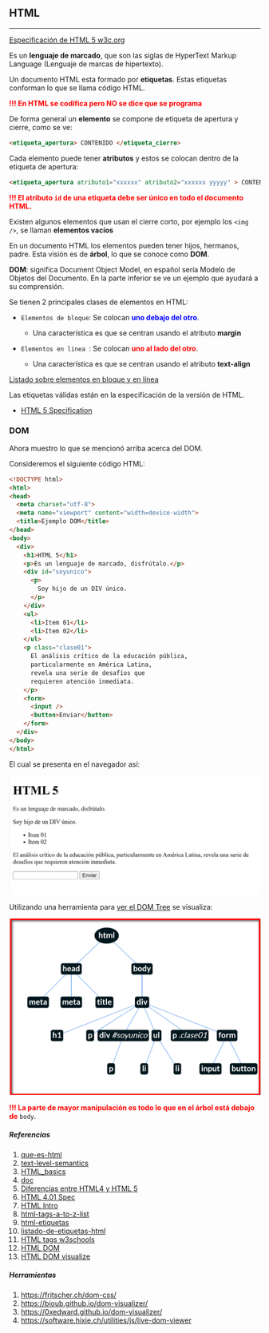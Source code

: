 ## HTML
---
[Especificación de HTML 5 w3c.org](https://www.w3.org/TR/2011/WD-html5-20110405/)
 
Es un **lenguaje de marcado**, que son las siglas de HyperText Markup Language (Lenguaje de marcas de hipertexto).  

Un documento HTML esta formado por **etiquetas**. Estas etiquetas conforman lo que se llama código HTML.

<span style="color:red;font-weight:bold">!!! En HTML se codifica pero NO se dice que se programa</span>

De forma general un **elemento** se compone de etiqueta de apertura y cierre, como se ve:

```html
<etiqueta_apertura> CONTENIDO </etiqueta_cierre>
```
Cada elemento puede tener **atributos** y estos se colocan dentro de la etiqueta de apertura:

```html
<etiqueta_apertura atributo1="xxxxxx" atributo2="xxxxxx yyyyy" > CONTENIDO </etiqueta_cierre>
```
<span style="color:red;font-weight:bold">!!! El atributo `id` de una etiqueta debe ser único en todo el documento HTML.</span>

Existen algunos elementos que usan el cierre corto, por ejemplo los `<img />`, se llaman **elementos vacíos**

En un documento HTML los elementos pueden tener hijos, hermanos, padre. Esta visión es de **árbol**, lo que se conoce como **DOM**.

**DOM**: significa Document Object Model, en español sería Modelo de Objetos del Documento. En la parte inferior se ve un ejemplo que ayudará a su comprensión.

Se tienen 2 principales clases de elementos en HTML:
* `Elementos de bloque`: Se colocan **<span style="color:blue">uno debajo del otro</span>**.
  * Una característica es que se centran usando el atributo **margin**  

* `Elementos en linea `: Se colocan **<span style="color:red">uno al lado del otro</span>**.
  * Una característica es que se centran usando el atributo **text-align**

[Listado sobre elementos en bloque y en línea](https://www.w3schools.com/html/html_blocks.asp)

Las etiquetas válidas están en la especificación de la versión de HTML.
- [HTML 5 Specification](https://html.spec.whatwg.org/multipage/)

### DOM
Ahora muestro lo que se mencionó arriba acerca del DOM.

Consideremos el siguiente código HTML:

```HTML
<!DOCTYPE html>
<html>
<head>
  <meta charset="utf-8">
  <meta name="viewport" content="width=device-width">
  <title>Ejemplo DOM</title>
</head>
<body>
  <div>
    <h1>HTML 5</h1>
    <p>Es un lenguaje de marcado, disfrútalo.</p>
    <div id="soyunico">
      <p>
        Soy hijo de un DIV único.
      </p>
    </div>
    <ul>
      <li>Item 01</li>
      <li>Item 02</li>
    </ul>
    <p class="clase01">
      El análisis crítico de la educación pública, 
      particularmente en América Latina, 
      revela una serie de desafíos que 
      requieren atención inmediata.
    </p>
    <form>
      <input />
      <button>Enviar</button>
    </form>
  </div>
</body>
</html>
```
El cual se presenta en el navegador así:

![](images/2024-08-29-21-30-46.png)

Utilizando una herramienta para [ver el DOM Tree](https://fritscher.ch/dom-css/) se visualiza:

![](images/2024-08-29-21-33-59.png)

<span style="color:red;font-weight:bold">!!! La parte de mayor manipulación es todo lo que en el árbol está debajo de</span> `body`.

##### Referencias
1. [que-es-html](https://lenguajehtml.com/html/introduccion/que-es-html/)
2. [text-level-semantics](https://html.spec.whatwg.org/multipage/text-level-semantics.html)
3. [HTML_basics](https://developer.mozilla.org/es/docs/Learn/Getting_started_with_the_web/HTML_basics)
4. [doc](https://html.spec.whatwg.org/multipage/dom.html#attr-lang)
5. [Diferencias entre HTML4 y HTML 5](https://www.w3.org/TR/html5-diff/)
6. [HTML 4.01 Spec](https://www.w3.org/TR/html401/)
7. [HTML Intro](https://www.w3schools.com/html/html_intro.asp)
8. [html-tags-a-to-z-list](https://www.geeksforgeeks.org/html-tags-a-to-z-list/)
9. [html-etiquetas](https://www.mclibre.org/consultar/htmlcss/html/html-etiquetas.html)
10. [listado-de-etiquetas-html](https://carontestudio.com/blog/listado-de-etiquetas-html/)
11. [HTML tags w3schools](https://www.w3schools.com/TAGS/default.asp)
12. [HTML DOM](https://www.w3schools.com/whatis/whatis_htmldom.asp)
13. [HTML DOM visualize](https://github.com/lokwkin/html-dom-visualize)

##### Herramientas
1. https://fritscher.ch/dom-css/
2. https://bioub.github.io/dom-visualizer/
3. https://0xedward.github.io/dom-visualizer/
4. https://software.hixie.ch/utilities/js/live-dom-viewer